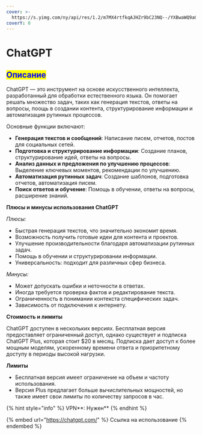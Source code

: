 ```yaml
---
cover: >-
  https://s.yimg.com/ny/api/res/1.2/m7MX4rtfkqAJHZr9bC23NQ--/YXBwaWQ9aGlnaGxhbmRlcjt3PTEyMDA7aD02NzU-/https://s.yimg.com/os/creatr-uploaded-images/2024-05/8bf9bb90-0cb8-11ef-bfff-44875ea1c6b8
coverY: 0
---
```


# ChatGPT

## <mark style="color:blue;">Описание</mark>

ChatGPT — это инструмент на основе искусственного интеллекта, разработанный для обработки естественного языка. Он помогает решать множество задач, таких как генерация текстов, ответы на вопросы, поощь в создании контента, структурирование информации и автоматизация рутинных процессов.

Основные функции включают:

* **Генерация текстов и сообщений**: Написание писем, отчетов, постов для социальных сетей.
* **Подготовка и структурирование информации**: Создание планов, структурирование идей, ответы на вопросы.
* **Анализ данных и предложения по улучшению процессов**: Выделение ключевых моментов, рекомендации по улучшению.
* **Автоматизация рутинных задач**: Создание шаблонов, подготовка отчетов, автоматизация писем.
* **Поиск ответов и обучение**: Помощь в обучении, ответы на вопросы, расширение знаний.

**Плюсы и минусы использования ChatGPT**

_Плюсы:_

* Быстрая генерация текстов, что значительно экономит время.
* Возможность получить готовые идеи для контента и проектов.
* Улучшение производительности благодаря автоматизации рутинных задач.
* Помощь в обучении и структурировании информации.
* Универсальность: подходит для различных сфер бизнеса.

_Минусы:_

* Может допускать ошибки и неточности в ответах.
* Иногда требуется проверка фактов и редактирование текста.
* Ограниченность в понимании контекста специфических задач.
* Зависимость от подключения к интернету.

**Стоимость и лимиты**

ChatGPT доступен в нескольких версиях. Бесплатная версия предоставляет ограниченный доступ, однако существует и подписка ChatGPT Plus, которая стоит $20 в месяц. Подписка дает доступ к более мощным моделям, ускоренному времени ответа и приоритетному доступу в периоды высокой нагрузки.

**Лимиты**

* Бесплатная версия имеет ограничение на объем и частоту использования.
* Версия Plus предлагает больше вычислительных мощностей, но также имеет свои лимиты по количеству запросов в час.

{% hint style="info" %}
VPN**: Нужен**
{% endhint %}

{% embed url="https://chatgpt.com/" %}
Ссылка на использование
{% endembed %}
